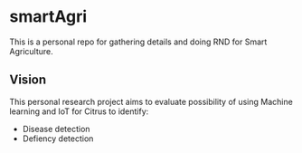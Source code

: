 # smartAgri

This is a personal repo for gathering details and doing RND for Smart Agriculture.

## Vision

This personal research project aims to evaluate possibility of using Machine learning and IoT for Citrus to identify:
- Disease detection
- Defiency detection
